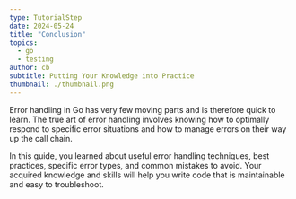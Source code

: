 ```yaml
---
type: TutorialStep
date: 2024-05-24
title: "Conclusion"
topics:
  - go
  - testing
author: cb
subtitle: Putting Your Knowledge into Practice
thumbnail: ./thumbnail.png
---
```


Error handling in Go has very few moving parts and is therefore quick to learn. The true art of error handling involves knowing how to optimally respond to specific error situations and how to manage errors on their way up the call chain.

In this guide, you learned about useful error handling techniques, best practices, specific error types, and common mistakes to avoid. Your acquired knowledge and skills will help you write code that is maintainable and easy to troubleshoot.
